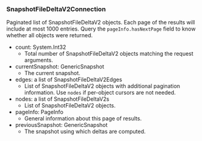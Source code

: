 ### SnapshotFileDeltaV2Connection
Paginated list of SnapshotFileDeltaV2 objects. Each page of the results will include at most 1000 entries. Query the `pageInfo.hasNextPage` field to know whether all objects were returned.

- count: System.Int32
  - Total number of SnapshotFileDeltaV2 objects matching the request arguments.
- currentSnapshot: GenericSnapshot
  - The current snapshot.
- edges: a list of SnapshotFileDeltaV2Edges
  - List of SnapshotFileDeltaV2 objects with additional pagination information. Use `nodes` if per-object cursors are not needed.
- nodes: a list of SnapshotFileDeltaV2s
  - List of SnapshotFileDeltaV2 objects.
- pageInfo: PageInfo
  - General information about this page of results.
- previousSnapshot: GenericSnapshot
  - The snapshot using which deltas are computed.
